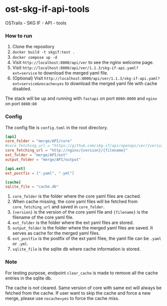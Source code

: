 # ost-skg-if-api-tools
OSTrails - SKG IF - API - tools

### How to run
1. Clone the repository
2. `docker build -t skgif:test .`
3. `docker compose up -d`
4. Visit `http://localhost:8000/api/ver` to see the nginx welcome page.
5. Visit `http://localhost:8000/api/ver/1.1.3/skg-if-api.yaml?ext=service` to download the merged yaml file.
6. (Optional) Visit `http://localhost:8000/api/ver/1.1.3/skg-if-api.yaml?ext=service&nocache=yes` to download the merged yaml file with cache disabled.

The stack will be up and running with `fastapi` on port `8000:8000` and `nginx` on port `8080:80`

### Config
The config file is `config.toml` in the root directory. 
```toml
[api]
core_folder = "merge/API/core"
#core_fetching_url = "https://github.com/skg-if/api/openapi/ver/{version}/{filename}"
core_fetching_url = "http://nginx/{version}/{filename}"
ext_folder = "merge/API/ext"
output_folder = "merge/API/output"

[api.ext]
ext_postfix = [".yaml", ".yml"]

[cache]
sqlite_file = "cache.db"
```

1. `core_folder` is the folder where the core yaml files are cached.
2. When cache missing, the core yaml files will be fetched from `core_fetching_url` and saved in `core_folder`.
3. `{version}` is the version of the core yaml file and `{filename}` is the filename of the core yaml file.
4. `ext_folder` is the folder where the ext yaml files are stored.
5. `output_folder` is the folder where the merged yaml files are saved. It serves as cache for the merged yaml files.
6. `ext_postfix` is the postfix of the ext yaml filee, the yaml file can be `.yaml` or `.yml`.
7. `sqlite_file` is the sqlite db where cache information is stored.

### Note 
For testing purpose, endpoint `clear_cache` is made to remove all the cache entries in the sqlite db.

The cache is *not* cleared. Same version of core with same ext will always be fetched from the cache. If 
user want to skip the cache and force a new merge, please use `nocache=yes` to force the cache miss.

